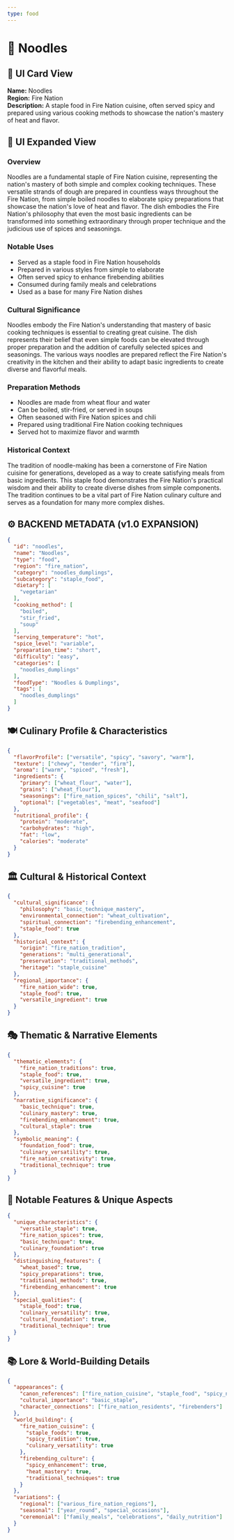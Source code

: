 ```yaml
---
type: food
---
```


# 🍜 Noodles

## 🎴 UI Card View

**Name:** Noodles  
**Region:** Fire Nation  
**Description:** A staple food in Fire Nation cuisine, often served spicy and prepared using various cooking methods to showcase the nation's mastery of heat and flavor.

## 📖 UI Expanded View

### Overview
Noodles are a fundamental staple of Fire Nation cuisine, representing the nation's mastery of both simple and complex cooking techniques. These versatile strands of dough are prepared in countless ways throughout the Fire Nation, from simple boiled noodles to elaborate spicy preparations that showcase the nation's love of heat and flavor. The dish embodies the Fire Nation's philosophy that even the most basic ingredients can be transformed into something extraordinary through proper technique and the judicious use of spices and seasonings.

### Notable Uses
- Served as a staple food in Fire Nation households
- Prepared in various styles from simple to elaborate
- Often served spicy to enhance firebending abilities
- Consumed during family meals and celebrations
- Used as a base for many Fire Nation dishes

### Cultural Significance
Noodles embody the Fire Nation's understanding that mastery of basic cooking techniques is essential to creating great cuisine. The dish represents their belief that even simple foods can be elevated through proper preparation and the addition of carefully selected spices and seasonings. The various ways noodles are prepared reflect the Fire Nation's creativity in the kitchen and their ability to adapt basic ingredients to create diverse and flavorful meals.

### Preparation Methods
- Noodles are made from wheat flour and water
- Can be boiled, stir-fried, or served in soups
- Often seasoned with Fire Nation spices and chili
- Prepared using traditional Fire Nation cooking techniques
- Served hot to maximize flavor and warmth

### Historical Context
The tradition of noodle-making has been a cornerstone of Fire Nation cuisine for generations, developed as a way to create satisfying meals from basic ingredients. This staple food demonstrates the Fire Nation's practical wisdom and their ability to create diverse dishes from simple components. The tradition continues to be a vital part of Fire Nation culinary culture and serves as a foundation for many more complex dishes.

## ⚙️ BACKEND METADATA (v1.0 EXPANSION)

```json
{
  "id": "noodles",
  "name": "Noodles",
  "type": "food",
  "region": "fire_nation",
  "category": "noodles_dumplings",
  "subcategory": "staple_food",
  "dietary": [
    "vegetarian"
  ],
  "cooking_method": [
    "boiled",
    "stir_fried",
    "soup"
  ],
  "serving_temperature": "hot",
  "spice_level": "variable",
  "preparation_time": "short",
  "difficulty": "easy",
  "categories": [
    "noodles_dumplings"
  ],
  "foodType": "Noodles & Dumplings",
  "tags": [
    "noodles_dumplings"
  ]
}
```

## 🍽️ Culinary Profile & Characteristics

```json
{
  "flavorProfile": ["versatile", "spicy", "savory", "warm"],
  "texture": ["chewy", "tender", "firm"],
  "aroma": ["warm", "spiced", "fresh"],
  "ingredients": {
    "primary": ["wheat_flour", "water"],
    "grains": ["wheat_flour"],
    "seasonings": ["fire_nation_spices", "chili", "salt"],
    "optional": ["vegetables", "meat", "seafood"]
  },
  "nutritional_profile": {
    "protein": "moderate",
    "carbohydrates": "high",
    "fat": "low",
    "calories": "moderate"
  }
}
```

## 🏛️ Cultural & Historical Context

```json
{
  "cultural_significance": {
    "philosophy": "basic_technique_mastery",
    "environmental_connection": "wheat_cultivation",
    "spiritual_connection": "firebending_enhancement",
    "staple_food": true
  },
  "historical_context": {
    "origin": "fire_nation_tradition",
    "generations": "multi_generational",
    "preservation": "traditional_methods",
    "heritage": "staple_cuisine"
  },
  "regional_importance": {
    "fire_nation_wide": true,
    "staple_food": true,
    "versatile_ingredient": true
  }
}
```

## 🎭 Thematic & Narrative Elements

```json
{
  "thematic_elements": {
    "fire_nation_traditions": true,
    "staple_food": true,
    "versatile_ingredient": true,
    "spicy_cuisine": true
  },
  "narrative_significance": {
    "basic_technique": true,
    "culinary_mastery": true,
    "firebending_enhancement": true,
    "cultural_staple": true
  },
  "symbolic_meaning": {
    "foundation_food": true,
    "culinary_versatility": true,
    "fire_nation_creativity": true,
    "traditional_technique": true
  }
}
```

## 🌟 Notable Features & Unique Aspects

```json
{
  "unique_characteristics": {
    "versatile_staple": true,
    "fire_nation_spices": true,
    "basic_technique": true,
    "culinary_foundation": true
  },
  "distinguishing_features": {
    "wheat_based": true,
    "spicy_preparations": true,
    "traditional_methods": true,
    "firebending_enhancement": true
  },
  "special_qualities": {
    "staple_food": true,
    "culinary_versatility": true,
    "cultural_foundation": true,
    "traditional_technique": true
  }
}
```

## 📚 Lore & World-Building Details

```json
{
  "appearances": {
    "canon_references": ["fire_nation_cuisine", "staple_food", "spicy_noodles"],
    "cultural_importance": "basic_staple",
    "character_connections": ["fire_nation_residents", "firebenders"]
  },
  "world_building": {
    "fire_nation_cuisine": {
      "staple_foods": true,
      "spicy_tradition": true,
      "culinary_versatility": true
    },
    "firebending_culture": {
      "spicy_enhancement": true,
      "heat_mastery": true,
      "traditional_techniques": true
    }
  },
  "variations": {
    "regional": ["various_fire_nation_regions"],
    "seasonal": ["year_round", "special_occasions"],
    "ceremonial": ["family_meals", "celebrations", "daily_nutrition"]
  }
}
```
